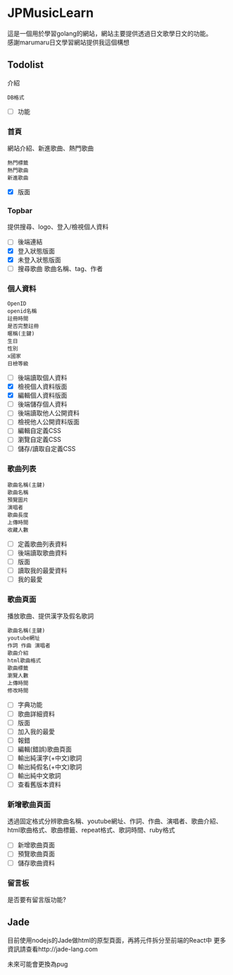 # JPMusicLearn

這是一個用於學習golang的網站，網站主要提供透過日文歌學日文的功能。  
感謝marumaru日文學習網站提供我這個構想

## Todolist

介紹

    DB格式

- [ ] 功能

### 首頁

網站介紹、新進歌曲、熱門歌曲

    熱門標籤
    熱門歌曲
    新進歌曲

- [x] 版面

### Topbar

提供搜尋、logo、登入/檢視個人資料

- [ ] 後端連結
- [x] 登入狀態版面
- [x] 未登入狀態版面
- [ ] 搜尋歌曲 歌曲名稱、tag、作者

### 個人資料

    OpenID
    openid名稱
    註冊時間
    是否完整註冊
    暱稱(主鍵)
    生日
    性別
    x國家
    日檢等級

- [ ] 後端讀取個人資料
- [x] 檢視個人資料版面
- [x] 編輯個人資料版面
- [ ] 後端儲存個人資料
- [ ] 後端讀取他人公開資料
- [ ] 檢視他人公開資料版面
- [ ] 編輯自定義CSS
- [ ] 瀏覽自定義CSS
- [ ] 儲存/讀取自定義CSS

### 歌曲列表

    歌曲名稱(主鍵)
    歌曲名稱
    預覽圖片
    演唱者
    歌曲長度
    上傳時間
    收藏人數

- [ ] 定義歌曲列表資料
- [ ] 後端讀取歌曲資料
- [ ] 版面
- [ ] 讀取我的最愛資料
- [ ] 我的最愛

### 歌曲頁面

播放歌曲、提供漢字及假名歌詞

    歌曲名稱(主鍵)
    youtube網址
    作詞 作曲 演唱者
    歌曲介紹
    html歌曲格式
    歌曲標籤
    瀏覽人數
    上傳時間
    修改時間

- [ ] 字典功能
- [ ] 歌曲詳細資料
- [ ] 版面
- [ ] 加入我的最愛
- [ ] 報錯
- [ ] 編輯(錯誤)歌曲頁面
- [ ] 輸出純漢字(+中文)歌詞
- [ ] 輸出純假名(+中文)歌詞
- [ ] 輸出純中文歌詞
- [ ] 查看舊版本資料

### 新增歌曲頁面

透過固定格式分辨歌曲名稱、youtube網址、作詞、作曲、演唱者、歌曲介紹、html歌曲格式、歌曲標籤、repeat格式、歌詞時間、ruby格式

- [ ] 新增歌曲頁面
- [ ] 預覽歌曲頁面
- [ ] 儲存歌曲資料

### 留言板

是否要有留言版功能?

## Jade

目前使用nodejs的Jade做html的原型頁面，再將元件拆分至前端的React中
更多資訊請查看http://jade-lang.com

未來可能會更換為pug